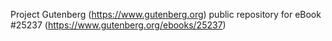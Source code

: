 Project Gutenberg (https://www.gutenberg.org) public repository for eBook #25237 (https://www.gutenberg.org/ebooks/25237)
